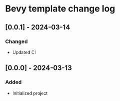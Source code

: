 # Bevy template change log

## [0.0.1] - 2024-03-14

### Changed

- Updated CI

## [0.0.0] - 2024-03-13

### Added

- Initialized project
